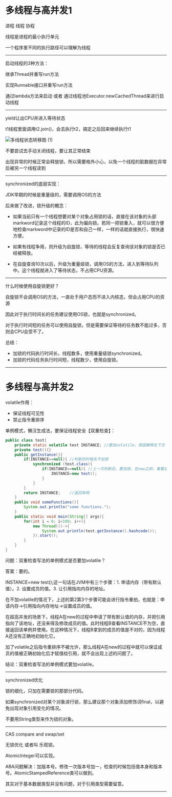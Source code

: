 # 多线程与高并发1

进程 线程 协程

线程是进程的最小执行单元

一个程序里不同的执行路径可以理解为线程

---



启动线程的3种方法：

继承Thread并重写run方法

实现Runnable接口并重写run方法

通过lambda方法来启动   或者   通过线程池Executor.newCachedThread来进行启动线程

---



yield让出CPU并进入等待状态

t1线程里面调用t2.join()，会去执行t2，搞定之后回来继续执行t1

![多线程状态转移图 (1)](https://user-images.githubusercontent.com/17522733/97427594-14dd7f00-1915-11eb-90a6-17b69d8f4f34.png)

不要尝试去手动关闭线程，要让其正常结束

出现异常的时候正常会释放锁，所以需要格外小心，以免一个线程的脏数据在异常后被另一个线程读到

---



synchronized的底层实现：

JDK早期的时候是重量级的，需要调用OS的方法

后来做了改进，锁升级的概念：

- 如果当前只有一个线程想要对某个对象占用锁的话，直接在该对象的头部markword记录这个线程的ID，此为偏向锁。若同一把锁重入，就可以很方便地检查markword中记录的ID是否和自己一样，一样的话就直接执行，很快速方便。

- 如果有线程争用，则升级为自旋锁，等待的线程会反复查询该对象的锁是否已经被释放。

- 在自旋查询10次以后，升级为重量级锁，调用OS的方法，进入到等待队列中。这个线程就进入了等待状态，不占用CPU资源。

---

什么时候使用自旋锁更好？

自旋锁不会调用OS的方法，一直处于用户态而不进入内核态，但会占用CPU的资源

因此对于执行时间长的任务建议使用OS锁，也就是synchronized。

对于执行时间短的任务可以使用自旋锁，但是需要保证等待的任务数不能过多，否则会CPU会受不了。

总结：

- 加锁的代码执行时间长，线程数多，使用重量级锁synchronized。  
- 加锁的代码任务执行时间短，线程数少，使用自旋锁。

---

# 多线程与高并发2

volatile作用：

- 保证线程可见性 
- 禁止指令重排序

单例模式，懒汉生成法，要保证线程安全【双重检查】：

```java
public class test{
    private static volatile test INSTANCE; //要加volatile，原因解释在下方
    private test(){}
    public getInstance(){
        if(INSTANCE==null){	//判断的时候先不加锁
            synchronized (test.class){
                if(INSTANCE==null){	//上一次判断后，要加锁，在new之前，看看在此期间是否有被别的线程抢占了锁并已经new出来了对象
                    INSTANCE=new test();
                }
            }
        }
        return INSTANCE;	//返回单例
    }
    public void someFunctions(){
        System.out.println("some functions.");
    }
    public static void main(String[] args){
        for(int i = 0; i<100; i++){
            new Thread(()->{
                System.out.println(test.getInstance().hashcode());
            }).start();
        }
    }
}
```

问题：双重检查写法的单例模式是否要加volatile？

答案：要的。

INSTANCE=new test();这一句话在JVM中有三个步骤：1. 申请内存（带有默认值）。2. 设置成员的值。3. 让引用指向内存的地址。

在不加volatile的情况下，上述的第2第3个步骤可能会进行指令重拍，也就是：申请内存->引用指向内存地址->设置成员的值。

在超高并发的场景下，线程A在new的过程中申请了带有默认值的内存，并把引用指向了该地址，还没来得及修改成员的值。此时线程B查看INSTANCE不为空，直接返回该单例并使用。在这种情况下，线程B拿到的成员的值是不对的，因为线程A还没有正确地初始化它。

加了volatile之后指令重排序不被允许，那么线程A在new的过程中就可以保证成员的值被正确初始化后才赋值给引用，就不会出现上述的问题了。

结论：双重检查写法的单例模式要加volatile。



---

synchronized优化

锁的细化，只加在需要锁的那部分代码。

如果synchronized对某个对象进行锁，那么建议那个对象添加修饰词final，以避免出现对象引用变化的情况。

不要用String类型来作为锁的对象。

---

CAS compare and swap/set 

无锁优化 或者叫 乐观锁。

AtomicInteger可以实现。

ABA问题解决：加版本号。修改一次版本号加一，检查的时候包括值本身和版本号。AtomicStampedReference类可以做到。

其实对于基本数据类型并没有问题，对于引用类型需要留意。

---

